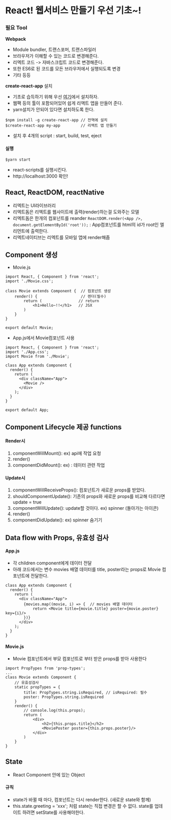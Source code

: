 # React! 웹서비스 만들기 우선 기초~!

### 필요 Tool
**Webpack**
- Module bundler, 트랜스포머, 트랜스파일러
- 브라우저가 이해할 수 있는 코드로 변경해준다.
- 리엑트 코드 -> 자바스크립트 코드로 변경해준다.
- 또한 ES6로 된 코드를 모든 브라우저에서 실행되도록 변경
- 기타 등등

**create-react-app** 설치
- 기초로 습득하기 위해 우선 [여기](https://github.com/facebookincubator/create-react-app)에서 설치하자.
- 웹팩 등의 툴이 포함되어있어 쉽게 리액트 앱을 만들어 준다.
- yarn설치가 안되어 있다면 설치하도록 한다.

```
$npm install -g create-react-app // 전역에 설치
$create-react-app my-app         // 리엑트 앱 만들기
```

- 설치 후 4개의 script : start, build, test, eject

#### 실행
```
$yarn start
```
- react-scripts를 실행시킨다.
- http://localhost:3000 확인!

## React, ReactDOM, reactNative
- 리엑트는 UI라이브러리
- 리엑트돔은 리엑트를 웹사이트에 출력(render)하는걸 도와주는 모델
 - 리엑트돔은 한개의 컴포넌트를 reander
 `ReactDOM.render(<App />, document.getElementById('root'));`
  : App컴포넌트를 html의 id가 root인 엘리먼트에 출력한다.
- 리엑트네이티브는 리엑트를 모바일 앱에 render해줌

## Component 생성
- Movie.js

```
import React, { Component } from 'react';
import './Movie.css';

class Movie extends Component {  // 컴포넌트 생성
    render() {                   // 렌더(필수)
        return (                // return
            <h1>Hello~!!</h1>   // JSX
        )
    }
}

export default Movie;
```

- App.js에서 Movie컴포넌트 사용
```
import React, { Component } from 'react';
import './App.css';
import Movie from './Movie';

class App extends Component {
  render() {
    return (
      <div className="App">
        <Movie />
      </div>
    );
  }
}

export default App;

```

## Component Lifecycle 제공 functions
#### Render시
1. componentWillMount(): ex) api에 작업 요청
2. render()
3. componentDidMount(): ex) : 데이터 관련 작업

#### Update시
1. componentWillReceiveProps(): 컴포넌트가 새로운 props를 받았다.
2. shouldComponentUpdate(): 기존의 props와 새로운 props를 비교해 다르다면 update = true
3. componentWillUpdate(): update할 것이다. ex) spinner (돌아가는 아이콘)
4. render()
5. componentDidUpdate(): ex) spinner 숨기기

## Data flow with Props, 유효성 검사
#### App.js
- 각 children component에게 데이터 전달
- 아래 코드에서는 변수 movies 배열 데이터를 title, poster라는 props로 Movie 컴포넌트에 전달한다.
```
class App extends Component {
  render() {
    return (
      <div className="App">
        {movies.map((movie, i) => {  // movies 배열 데이터
            return <Movie title={movie.title} poster={movie.poster} key={i}/>
        })}
      </div>
    );
  }
}

```
#### Movie.js
- Movie 컴포넌트에서 부모 컴포넌트로 부터 받은 props를 받아 사용한다
```
import PropTypes from 'prop-types';
...
class Movie extends Component {
    // 유효성검사
    static propTypes = {
        title: PropTypes.string.isRequired, // isRequired: 필수
        poster: PropTypes.string.isRequired
    }
    render() {
        // console.log(this.props);
        return (
            <div>
                <h2>{this.props.title}</h2>
                <MoviePoster poster={this.props.poster}/>
            </div>
        )
    }
}
```

## State
- React Component 안에 있는 Object
#### 규칙
- state가 바뀔 때 마다, 컴포넌트는 다시 render한다. (새로운 state와 함께)
- this.state.greeting = 'xxx'; 처럼 state는 직접 변경은 할 수 없다. state를 업데이트 하려면 setState를 사용해야한다.
